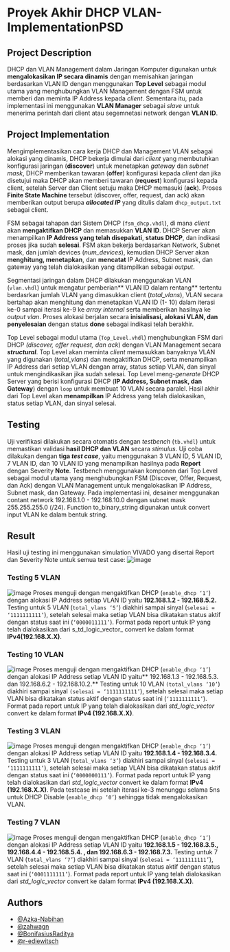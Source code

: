 # Proyek Akhir DHCP VLAN-ImplementationPSD

## Project Description
DHCP dan VLAN Management dalam Jaringan Komputer digunakan untuk **mengalokasikan IP secara dinamis** dengan memisahkan jaringan berdasarkan VLAN ID dengan menggunakan **Top Level** sebagai modul utama yang menghubungkan VLAN Management dengan FSM untuk memberi dan meminta IP Address kepada _client_. Sementara itu, pada implementasi ini menggunakan **VLAN Manager** sebagai _slave_ untuk menerima perintah dari client atau segemnetasi network dengan **VLAN ID**.

## Project Implementation
Mengimplementasikan cara kerja DHCP dan Management VLAN sebagai alokasi yang dinamis, DHCP bekerja dimulai dari *client* yang membutuhkan konfigurasi jaringan (**discover**) untuk menetapkan _gateway_ dan _subnet mask_, DHCP memberikan tawaran (**offer**) konfigurasi kepada _client_ dan jika disetujui maka DHCP akan memberi tawaran (**request**) konfigurasi kepada client, setelah Server dan Client setuju maka DHCP memasuki (**ack**). Proses **Finite State Machine** tersebut (discover, offer, request, dan ack) akan memberikan output berupa _**allocated IP**_ yang ditulis dalam `dhcp_output.txt` sebagai client.

FSM sebagai tahapan dari Sistem DHCP (`fsm_dhcp.vhdl`), di mana _client_ akan **mengaktifkan DHCP** dan memasukkan **VLAN ID**. DHCP Server akan menampilkan **IP Address yang telah disepakati**, **status DHCP**, dan indikasi proses jika sudah **selesai**. FSM akan bekerja berdasarkan Network, Subnet mask, dan jumlah devices (_num_devices_), kemudian DHCP Server akan **menghitung, menetapkan**, dan **mencatat** IP Address, Subnet mask, dan gateway yang telah dialokasikan yang ditampilkan sebagai _output_. 

Segmentasi jaringan dalam DHCP dilakukan menggunakan VLAN (`vlan.vhdl`) untuk mengatur pemberian** VLAN ID dalam rentang** tertentu berdasrkan jumlah VLAN yang dimasukkan client (_total_vlans_), VLAN secara bertahap akan menghitung dan menetapkan VLAN ID (1- 10) dalam iterasi ke-0 sampai iterasi ke-9 ke _array internal_ serta memberikan hasilnya ke _output vlan_. Proses alokasi berjalan secara **inisialisasi, alokasi VLAN, dan penyelesaian** dengan status **done** sebagai indikasi telah berakhir.

Top Level sebagai modul utama (`Top_Level.vhdl`) menghubungkan FSM dari DHCP _(discover, offer request, dan ack_) dengan VLAN Management secara **_structural_**. Top Level akan meminta _client_  memasukkan banyaknya VLAN yang digunakan (_total_vlans_) dan mengaktifkan DHCP, serta menampilkan IP Address dari setiap VLAN dengan array, status setiap VLAN, dan sinyal untuk mengindikasikan jika sudah selesai.  Top Level meng-_generate_ DHCP Server yang berisi konfigurasi DHCP (**IP Address, Subnet mask, dan Gateway**) dengan `loop` untuk membuat 10 VLAN secara paralel. Hasil akhir dari Top Level akan **menampilkan** IP Address yang telah dialokasikan, status setiap VLAN, dan sinyal selesai. 

## Testing
Uji verifikasi dilakukan secara otomatis dengan _testbench_ (`tb.vhdl`) untuk memastikan validasi **hasil DHCP dan VLAN** secara _stimulus_. Uji coba dilakukan dengan **tiga _test case_**, yaitu menggunakan 3 VLAN ID, 5 VLAN ID, 7 VLAN ID, dan 10 VLAN ID yang menampilkan hasilnya pada **Report** dengan Severity **Note**. Testbench menggunakan komponen dari Top Level sebagai modul utama yang menghubungkan FSM (Discover, Offer, Request, dan Ack) dengan VLAN Management untuk mengalokasikan IP Address, Subnet mask, dan Gateway. Pada implementasi ini, desainer menggunakan contant network 192.168.1.0 - 192.168.10.0 dengan subnet mask 255.255.255.0 (/24). Function to_binary_string digunakan untuk convert input VLAN ke dalam bentuk string.

## Result
Hasil uji testing ini menggunakan simulation VIVADO yang disertai Report dan Severity Note untuk semua test case:
![image](https://github.com/user-attachments/assets/83dee371-e845-4a8b-b0c0-71877cbf123c)

### Testing 5 VLAN
![image](https://github.com/user-attachments/assets/5ea8b351-7dd2-4c00-ba69-c7f1c8895049)
Proses menguji dengan mengaktifkan DHCP (`enable_dhcp ‘1’`)  dengan alokasi IP Address setiap VLAN ID yaitu **192.168.1.2 - 192.168.5.2.** Testing untuk 5 VLAN (`total_vlans ‘5’`) diakhiri sampai sinyal (`selesai = ‘1111111111’`), setelah selesai maka setiap VLAN bisa dikatakan status aktif dengan status saat ini (`‘0000011111’`). Format pada report untuk IP yang telah dialokasikan dari s_td_logic_vector_ convert ke dalam format **IPv4(192.168.X.X)**.

### Testing 10 VLAN
![image](https://github.com/user-attachments/assets/fb52d2f9-2332-44c4-8bc2-7ce57bd025ef)
Proses menguji dengan mengaktifkan DHCP (`enable_dhcp ‘1’`) dengan alokasi IP Address setiap VLAN ID yaitu** 192.168.1.3 - 192.168.5.3. dan 192.168.6.2 - 192.168.10.2.** Testing untuk 10 VLAN `(total_vlans ‘10’`) diakhiri sampai sinyal `(selesai = ‘1111111111’`), setelah selesai maka setiap VLAN bisa dikatakan status aktif  dengan status saat ini (`‘1111111111’`). Format pada report untuk IP yang telah dialokasikan dari _std_logic_vector_ convert ke dalam format **IPv4 (192.168.X.X)**.

### Testing 3 VLAN
![image](https://github.com/user-attachments/assets/18c403a5-560b-40b6-8464-5765e60c367d)
Proses menguji dengan mengaktifkan DHCP (`enable_dhcp ‘1’`) dengan alokasi IP Address setiap VLAN ID yaitu **192.168.1.4 - 192.168.3.4.** Testing untuk 3 VLAN (`total_vlans ‘3’`) diakhiri sampai sinyal (`selesai = ‘1111111111’`), setelah selesai maka setiap VLAN bisa dikatakan status aktif  dengan status saat ini (`‘0000000111’`). Format pada report untuk IP yang telah dialokasikan dari _std_logic_vector_ convert ke dalam format **IPv4 (192.168.X.X)**. Pada testcase ini setelah iterasi ke-3 menunggu selama 5ns untuk DHCP Disable (`enable_dhcp ‘0’`) sehingga tidak mengalokasikan VLAN.

### Testing 7 VLAN
![image](https://github.com/user-attachments/assets/4ee8bfeb-8ecf-4160-8fb4-4cf730800d22)
Proses menguji dengan mengaktifkan DHCP (`enable_dhcp ‘1’`) dengan alokasi IP Address setiap VLAN ID yaitu **192.168.1.5 - 192.168.3.5., 192.168.4.4 - 192.168.5.4. , dan 192.168.6.3 - 192.168.7.3.** Testing untuk 7 VLAN (`total_vlans ‘7’`) diakhiri sampai sinyal (`selesai = ‘1111111111’`), setelah selesai maka setiap VLAN bisa dikatakan status aktif  dengan status saat ini (`‘0001111111’`). Format pada report untuk IP yang telah dialokasikan dari _std_logic_vector_ convert ke dalam format **IPv4 (192.168.X.X)**.
## Authors
- [@Azka-Nabihan](https://github.com/Azka-Nabihan)
- [@zahwagn](https://github.com/zahwagn)
- [@BonifasiusRaditya](https://github.com/BonifasiusRaditya)
- [@r-ediewitsch](https://github.com/r-ediewitsch)
